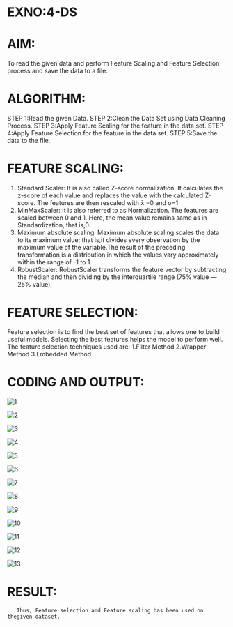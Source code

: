 # EXNO:4-DS
# AIM:
To read the given data and perform Feature Scaling and Feature Selection process and save the
data to a file.

# ALGORITHM:
STEP 1:Read the given Data.
STEP 2:Clean the Data Set using Data Cleaning Process.
STEP 3:Apply Feature Scaling for the feature in the data set.
STEP 4:Apply Feature Selection for the feature in the data set.
STEP 5:Save the data to the file.

# FEATURE SCALING:
1. Standard Scaler: It is also called Z-score normalization. It calculates the z-score of each value and replaces the value with the calculated Z-score. The features are then rescaled with x̄ =0 and σ=1
2. MinMaxScaler: It is also referred to as Normalization. The features are scaled between 0 and 1. Here, the mean value remains same as in Standardization, that is,0.
3. Maximum absolute scaling: Maximum absolute scaling scales the data to its maximum value; that is,it divides every observation by the maximum value of the variable.The result of the preceding transformation is a distribution in which the values vary approximately within the range of -1 to 1.
4. RobustScaler: RobustScaler transforms the feature vector by subtracting the median and then dividing by the interquartile range (75% value — 25% value).

# FEATURE SELECTION:
Feature selection is to find the best set of features that allows one to build useful models. Selecting the best features helps the model to perform well.
The feature selection techniques used are:
1.Filter Method
2.Wrapper Method
3.Embedded Method

# CODING AND OUTPUT:
![1](https://github.com/user-attachments/assets/6d10fee3-97ee-4e3c-8c47-0c8c106a7382)

![2](https://github.com/user-attachments/assets/068e7f0e-bb7e-48f7-a154-e883506444de)

![3](https://github.com/user-attachments/assets/55e3d8df-67e7-4b5e-8c46-435ff25ddfdc)

![4](https://github.com/user-attachments/assets/2125e7e3-e149-4f37-8029-120d8c6165c6)

![5](https://github.com/user-attachments/assets/2ff0ec78-b98f-4ad7-8128-2008df4d8b22)

![6](https://github.com/user-attachments/assets/8a39270c-88b5-405b-b6f5-e03fe41ba307)

![7](https://github.com/user-attachments/assets/1990a542-618f-45b6-945b-5c389258bc8e)

![8](https://github.com/user-attachments/assets/aa4eeb11-4745-4717-95c5-9df27517c8f0)

![9](https://github.com/user-attachments/assets/acc2ce74-3e82-4f8f-b5cb-8fc1f7b5d1f0)

![10](https://github.com/user-attachments/assets/0c13d84d-ea10-48c3-a2ef-c09aa0c92e0d)

![11](https://github.com/user-attachments/assets/d58a04c5-f403-42f2-aed5-3c071d0ab2dc)

![12](https://github.com/user-attachments/assets/5ab6d76d-4285-4b4d-abe7-8186230e0c82)

![13](https://github.com/user-attachments/assets/ec306fd6-fc4f-4872-b337-1b6d43ff9748)

# RESULT:
       Thus, Feature selection and Feature scaling has been used on thegiven dataset.

